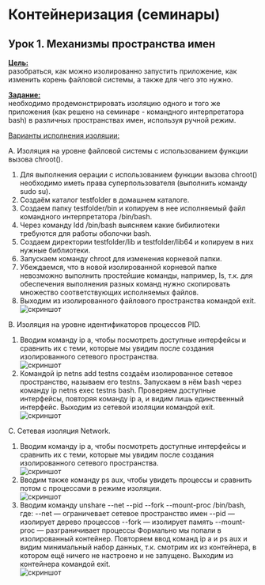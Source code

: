 # Контейнеризация (семинары)

## Урок 1. Механизмы пространства имен

**<u>Цель:</u>**<br>разобраться, как можно изолированно запустить
приложение, как изменить корень файловой системы, а также для чего это нужно.<br>

**<u>Задание:</u>**<br>необходимо продемонстрировать изоляцию одного и того же приложения (как решено на семинаре - командного интерпретатора bash) в различных пространствах имен, используя ручной режим.

<u>Варианты исполнения изоляции:</u>

A. Изоляция на уровне файловой системы с использованием функции вызова chroot().

1. Для выполнения оерации с использованием функции вызова chroot() необходимо иметь права суперпользователя (выполнить команду sudo su).
2. Создаём каталог testfolder в домашнем каталоге.
3. Создаем папку testfolder/bin и копируем в нее исполняемый файл командного интерпретатора /bin/bash.
4. Через команду ldd /bin/bash выясняем какие бибилиотеки требуются для работы оболочки bash.
5. Создаем директории testfolder/lib и testfolder/lib64 и копируем в них нужные библиотеки.
6. Запускаем команду chroot для изменения корневой папки.
7. Убеждаемся, что в новой изолированной корневой папке невозможно выполнить простейшие команды, например, ls, т.к. для обеспечения выполнения разных команд нужно скопировать множество соответствующих исполняемых файлов.
8. Выходим из изолированного файлового пространства командой exit.<br>
    ![скриншот](C:\Users\asus\Desktop\CONTAINERIZATION\Containerization_3366\Seminar_1\image_1.PNG)

B. Изоляция на уровне идентификаторов процессов PID.

1. Вводим команду ip a, чтобы посмотреть доступные интерфейсы и сравнить их с теми, которые мы увидим после создания изолированного сетевого пространства.<br>
    ![скриншот](C:\Users\asus\Desktop\CONTAINERIZATION\Containerization_3366\Seminar_1\image_2.PNG)
2. Командой ip netns add testns создаём изолированное сетевое пространство, называем его testns. Запускаем в нём bash через команду ip netns exec testns bash. Проверяем доступные интерфейсы, повторяя команду ip a, и видим лишь единственный интерфейс.
Выходим из сетевой изоляции командой exit.<br>
    ![скриншот](C:\Users\asus\Desktop\CONTAINERIZATION\Containerization_3366\Seminar_1\image_3.PNG)

C. Сетевая изоляция Network.

1. Вводим команду ip a, чтобы посмотреть доступные интерфейсы и сравнить их с теми, которые мы увидим после создания изолированного сетевого пространства.<br>
    ![скриншот](C:\Users\asus\Desktop\CONTAINERIZATION\Containerization_3366\Seminar_1\image_2.PNG)
2. Вводим также команду ps aux, чтобы увидеть процессы и сравнить потом с процессами в режиме изоляции.<br>
    ![скриншот](C:\Users\asus\Desktop\CONTAINERIZATION\Containerization_3366\Seminar_1\image_4.PNG)
3. Вводим команду unshare --net --pid --fork --mount-proc /bin/bash, где:
--net — ограничевает сетевое пространство имен
--pid — изолирует дерево процессов
--fork — изолирует память
--mount-proc — разграничивает процессы
Формально мы попали в изолированный контейнер.
Повторяем ввод команд ip a и ps aux и видим минимальный набор данных, т.к. смотрим их из контейнера, в котором ещё ничего не настроено и не запущено.
Выходим из контейнера командой exit.<br>
    ![скриншот](C:\Users\asus\Desktop\CONTAINERIZATION\Containerization_3366\Seminar_1\image_5.PNG)
